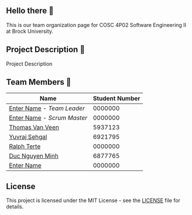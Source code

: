 ## Hello there 👋
This is our team organization page for COSC 4P02 Software Engineering II at Brock University. 



## Project Description 📝
Project Description



## Team Members 👥
| Name | Student Number|
|------|---------------|
| [Enter Name](https://github.com/tbd) - *Team Leader* | 0000000 |
| [Enter Name](https://github.com/tbd) - *Scrum Master*| 0000000 |
| [Thomas Van Veen](https://github.com/tv15jl)| 5937123 |
| [Yuvraj Sehgal](https://github.com/17YuvrajSehgal)| 6921795 |
| [Ralph Terte](https://github.com/tbd)| 0000000 |
| [Duc Nguyen Minh](https://github.com/ducoday12345)| 6877765 |
| [Enter Name](https://github.com/tbd)| 0000000 |



## License
This project is licensed under the MIT License - see the [LICENSE](LICENSE) file for details.

